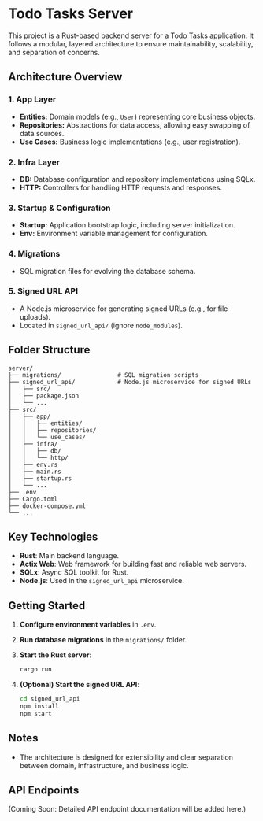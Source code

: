 # Todo Tasks Server

This project is a Rust-based backend server for a Todo Tasks application. It follows a modular, layered architecture to ensure maintainability, scalability, and separation of concerns.

## Architecture Overview

### 1. **App Layer**

- **Entities:** Domain models (e.g., `User`) representing core business objects.
- **Repositories:** Abstractions for data access, allowing easy swapping of data sources.
- **Use Cases:** Business logic implementations (e.g., user registration).

### 2. **Infra Layer**

- **DB:** Database configuration and repository implementations using SQLx.
- **HTTP:** Controllers for handling HTTP requests and responses.

### 3. **Startup & Configuration**

- **Startup:** Application bootstrap logic, including server initialization.
- **Env:** Environment variable management for configuration.

### 4. **Migrations**

- SQL migration files for evolving the database schema.

### 5. **Signed URL API**

- A Node.js microservice for generating signed URLs (e.g., for file uploads).
- Located in `signed_url_api/` (ignore `node_modules`).

## Folder Structure

```
server/
├── migrations/                # SQL migration scripts
├── signed_url_api/            # Node.js microservice for signed URLs
│   ├── src/
│   ├── package.json
│   └── ...
├── src/
│   ├── app/
│   │   ├── entities/
│   │   ├── repositories/
│   │   └── use_cases/
│   ├── infra/
│   │   ├── db/
│   │   └── http/
│   ├── env.rs
│   ├── main.rs
│   ├── startup.rs
│   └── ...
├── .env
├── Cargo.toml
├── docker-compose.yml
└── ...
```

## Key Technologies

- **Rust**: Main backend language.
- **Actix Web**: Web framework for building fast and reliable web servers.
- **SQLx**: Async SQL toolkit for Rust.
- **Node.js**: Used in the `signed_url_api` microservice.

## Getting Started

1. **Configure environment variables** in `.env`.
2. **Run database migrations** in the `migrations/` folder.
3. **Start the Rust server**:

   ```sh
   cargo run
   ```

4. **(Optional) Start the signed URL API**:

   ```sh
   cd signed_url_api
   npm install
   npm start
   ```

## Notes

- The architecture is designed for extensibility and clear separation between domain, infrastructure, and business logic.

## API Endpoints

(Coming Soon: Detailed API endpoint documentation will be added here.)

